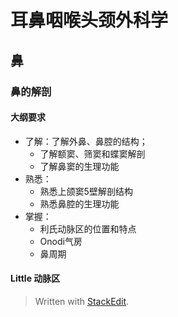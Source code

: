# 耳鼻咽喉头颈外科学
## 鼻
### 鼻的解剖
#### 大纲要求
+ 了解：了解外鼻、鼻腔的结构；
	+ 了解额窦、筛窦和蝶窦解剖
	+ 了解鼻窦的生理功能
+ 熟悉：
	+ 熟悉上颌窦5壁解剖结构
	+ 熟悉鼻腔的生理功能
+ 掌握：
	+ 利氏动脉区的位置和特点
	+ Onodi气房
	+ 鼻周期
#### Little 动脉区



> Written with [StackEdit](https://stackedit.io/).
<!--stackedit_data:
eyJoaXN0b3J5IjpbLTEwNDM2NzQ4MzMsMTAwMDMyMjY4MiwxMj
Y4NDM0MzBdfQ==
-->